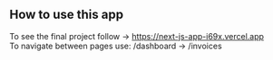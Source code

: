 ## How to use this app
To see the final project follow -> https://next-js-app-i69x.vercel.app <br>
To navigate between pages use: /dashboard -> /invoices
